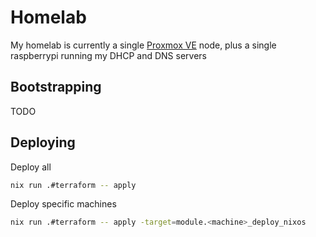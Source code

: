 # Homelab

My homelab is currently a single [Proxmox VE](https://www.proxmox.com/en/proxmox-ve) node,
plus a single raspberrypi running my DHCP and DNS servers

## Bootstrapping

TODO

## Deploying

Deploy all

```sh
nix run .#terraform -- apply
```

Deploy specific machines
```sh
nix run .#terraform -- apply -target=module.<machine>_deploy_nixos
```
